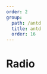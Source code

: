 ```yaml
---
order: 2
group:
  path: /antd
  title: antd
  order: 16
---
```


# Radio

<code src="./_demo.tsx"
  title='测试antd中媒体组件Radio'
  desc='使用自动配置查看效果'
  defaultShowCode=true
/>
